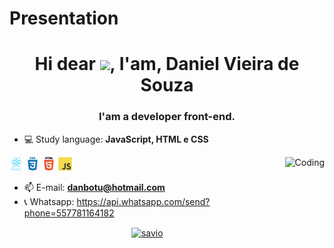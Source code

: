 
# Presentation
<h1 align="center">Hi dear <img src="https://raw.githubusercontent.com/kaueMarques/kaueMarques/master/hi.gif" width="30px">, I'am, Daniel Vieira de Souza</h1>
<h3 align="center">I'am a developer front-end.</h3>

- 💻 Study language: **JavaScript, HTML e CSS**

<img align="right" height="220px" alt="Coding" src="https://i.imgur.com/wdafOKW.png" />


<div align="left">
<img src="https://raw.githubusercontent.com/devicons/devicon/master/icons/react/react-original-wordmark.svg" alt="react" width="22" height="22"/>
<img src="https://raw.githubusercontent.com/devicons/devicon/master/icons/css3/css3-plain-wordmark.svg" alt="css3"  width="22" height="22"/>
<img src="https://raw.githubusercontent.com/devicons/devicon/master/icons/html5/html5-original-wordmark.svg" alt="html5"  width="22" height="22"/>
<img src="https://raw.githubusercontent.com/devicons/devicon/master/icons/javascript/javascript-original.svg" alt="javascript" width="22" height="22"/>
</div>

- 📫 E-mail: **danbotu@hotmail.com**
- 📞 Whatsapp: https://api.whatsapp.com/send?phone=557781164182

<p align="center">
<a href="https://www.linkedin.com/in/daniel-vieira-36172959" target="blank"><img align="center" src="https://cdn.jsdelivr.net/npm/simple-icons@3.0.1/icons/linkedin.svg" alt="savio" height="30" width="30" /></a>
</p>




